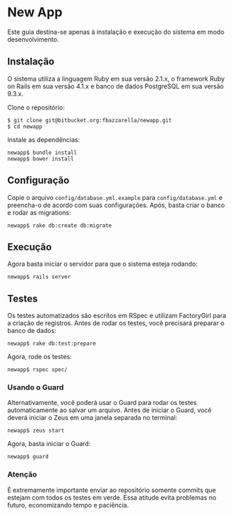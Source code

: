 # New App

Este guia destina-se apenas à instalação e execução do sistema em modo desenvolvimento.

## Instalação

O sistema utiliza a linguagem Ruby em sua versão 2.1.x, o framework Ruby on Rails em sua versão 4.1.x e banco de dados PostgreSQL em sua versão 9.3.x.

Clone o repositório:

    $ git clone git@bitbucket.org:fbazzarella/newapp.git
    $ cd newapp

Instale as dependências:

    newapp$ bundle install
    newapp$ bower install

## Configuração

Copie o arquivo `config/database.yml.example` para `config/database.yml` e preencha-o de acordo com suas configurações. Após, basta criar o banco e rodar as migrations:

    newapp$ rake db:create db:migrate

## Execução

Agora basta iniciar o servidor para que o sistema esteja rodando:

    newapp$ rails server

## Testes

Os testes automatizados são escritos em RSpec e utilizam FactoryGirl para a criação de registros. Antes de rodar os testes, você precisará preparar o banco de dados:

    newapp$ rake db:test:prepare
    
Agora, rode os testes:

    newapp$ rspec spec/

### Usando o Guard

Alternativamente, você poderá usar o Guard para rodar os testes automaticamente ao salvar um arquivo. Antes de iniciar o Guard, você deverá iniciar o Zeus em uma janela separada no terminal:

    newapp$ zeus start

Agora, basta iniciar o Guard:

    newapp$ guard
    
### Atenção

É extremamente importante enviar ao repositório somente commits que estejam com todos os testes em verde. Essa atitude evita problemas no futuro, economizando tempo e paciência.
